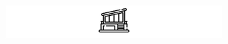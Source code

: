 <p align="center" style="background-color: #fff">
    <img src="./img/imovi-logotype.png" alt="iMovi">
</p>
